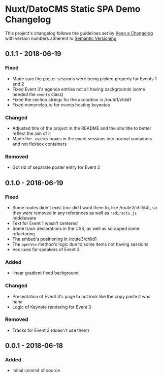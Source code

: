# Nuxt/DatoCMS Static SPA Demo Changelog
This project's changelog follows the guidelines set by [Keep a Changelog](http://keepachangelog.com/en/1.0.0/) with version numbers adherent to [Semantic Versioning](https://semver.org/spec/v2.0.0.html)

## 0.1.1 - 2018-06-19
### Fixed
- Made sure the poster sessions were being picked properly for Events 1 and 2
- Fixed Event 3's agenda entries not all having backgrounds (some needed the `events` class)
- Fixed the section strings for the accordion in /route1/child1
- Fixed nomenclature for events hosting keynotes

### Changed
- Adjusted title of the project in the README and the site title to better reflect the aim of it
- Made the `.events` boxes in the event sessions into normal containers and not flexbox containers

### Removed
- Got rid of separate poster entry for Event 2

## 0.1.0 - 2018-06-19
### Fixed
- Some routes didn't exist (nor did I want them to, like /route2/child4), so they were removed in any references as well as `redirects.js` middleware
- Text for Event 1 wasn't centered
- Some track declarations in the CSS, as well as scrapped some refactoring
- The embed's positioning in /route3/child1
- The `openVex` method's logic due to some items not having sessions
- Vex cues for speakers of Event 3

### Added
- linear gradient fixed background

### Changed
- Presentation of Event 3's page to not look like the copy paste it was haha
- Logic of Keynote rendering for Event 3

### Removed
- Tracks for Event 3 (doesn't use them)

## 0.0.1 - 2018-06-18
### Added
- Initial commit of source
